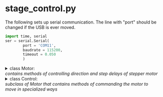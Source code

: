# stage\_control.py

The following sets up serial communication. The line with "port" should be changed if the USB is ever moved.

```python
import time, serial
ser = serial.Serial(
        port = 'COM11', 
        baudrate = 115200, 
        timeout = 0.050
        )
```

<details>

<summary>class Motor:<br><em>contains methods of controlling direction and step delays of stepper motor</em></summary>

**Attributes:**\
&#x20;   • min (int vector) : Start stop limit.\
&#x20;   • max (int vector) : End stop limit.\
&#x20;   • dir (int vector) : Direction to move motor in. 1 for forward and 0 for reverse.\
&#x20;   • coord (float vector) : Coordinate location of stage in mm.\
&#x20;   • home (float vector) : Coordinate location of home.\
&#x20;   • gpio\_dir (int vector) : GPIO pins corresponding to x and y direction, respectively.\
&#x20;   • gpio\_step (int vector) : GPIO pins corresponding to x and y step, respectively.\
&#x20;   __    \
_Note: edit gpio\_dir and gpio\_step if using different connections._\
_Note: in all size 2 vectors, the first number (index 0) is for the x-axis and the second number (index 1) is for y_

**set\_dir**\
Sets direction value and configures the motor to travel in set direction.\
Parameters:\
&#x20;   • dir (int vector) : Direction of travel. 1 for forward and 0 or reverse.\
&#x20;   • axis (int) : The axis being manipulated. 0 for x and 1 for y.

**update\_coord**\
****Counts the number of steps taken to get the new absolute location of stage.\
Parameters:\
&#x20;   • dist (float) : Distance (in mm) of the step taken.\
&#x20;   • axis (int) : Indexes into a list where 0 is the x-axis and 1 is the y-axis.

**step\_dist**\
Communicates with the Raspberry Pi (via serial communication) to take a step of length mm\_dist in direction dir.\
Parameters:\
&#x20;   • mm\_dist (float) : Distance in mm of the desired step\
&#x20;   • dir (int) : Direction of travel. 0 for reverse and 1 for forward.\
&#x20;   • axis (int) : Indexes into a list where 0 is the x-axis and 1 is the y-axis.

</details>

<details>

<summary>class Control:<br><em>subclass of Motor that contains methods of commanding the motor to move in specialized ways</em></summary>

**left**\
Takes a step of length 1 mm left (reverse in the x-axis).\
Parameters:\
&#x20;   • inst : Instance of the Motor class\
&#x20;   • dist (float) : Distance of travel.

**right**\
Takes a step of length 1 mm right (forward __ in the x-axis). \
Parameters:\
&#x20;   • inst : Instance of the Motor class\
&#x20;   • dist (float) : Distance of travel.

**up**\
Takes a step of length 1 mm up (reverse in the y-axis). \
Parameters:\
&#x20;   • inst : Instance of the Motor class\
&#x20;   • dist (float) : Distance of travel.

**down**\
Takes a step of length 1 mm down (reverse __ in the y-axis). \
Parameters:\
&#x20;   • inst : Instance of the Motor class\
&#x20;   • dist (float) : Distance of travel.

**return\_home**\
Calculates distance from the stage's current location to home. Then moves to home based on distance.\
Parameters:\
&#x20;   • inst: Instance of the Motor class.

</details>

